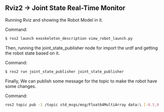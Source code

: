 ## Rviz2 -> Joint State Real-Time Monitor

Running Rviz and showing the Robot Model in it.

Command:

```bash
$ ros2 launch exoskeleton_description view_robot_launch.py 
```

Then, running the joint_state_publisher node for import the urdf and getting the robot state based on it.

Command:

```bash
$ ros2 run joint_state_publisher joint_state_publisher
```

Finally, We can publish some message for the topic to make the robot have some changes.

Command:

```bash
ros2 topic pub -1 /topic std_msgs/msg/Float64MultiArray data:\ [-0.5,0.1,0.1,0.1,0.2,0.2,0.2,0.2]\ 
```
